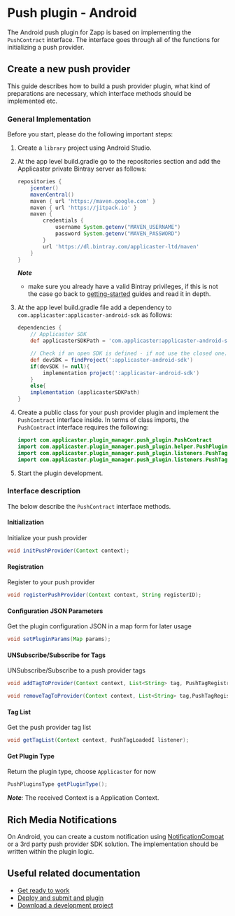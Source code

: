 # Push plugin - Android

The Android push plugin for Zapp is based on implementing the `PushContract` interface.
The interface goes through all of the functions for initializing a push provider.

## Create a new push provider

This guide describes how to build a push provider plugin, what kind of preparations are necessary, which interface methods should be implemented etc.

### General Implementation

Before you start, please do the following important steps:

1. Create a `library` project using Android Studio.
2. At the app level build.gradle go to the repositories section and add the Applicaster private Bintray server as follows:

    ```gradle
    repositories {
        jcenter()
        mavenCentral()
        maven { url 'https://maven.google.com' }
        maven { url 'https://jitpack.io' }
        maven {
            credentials {
                username System.getenv("MAVEN_USERNAME")
                password System.getenv("MAVEN_PASSWORD")
            }
            url 'https://dl.bintray.com/applicaster-ltd/maven'
        }
    }
    ```

    *__Note__*
    * make sure you already have a valid Bintray privileges, if this is not the case go back to [getting-started](/getting-started/zapp-plugins.html) guides and read it in depth.

3. At the app level build.gradle file add a dependency to `com.applicaster:applicaster-android-sdk` as follows:

    ```gradle
    dependencies {
        // Applicaster SDK
        def applicasterSDKPath = 'com.applicaster:applicaster-android-sdk:2.38.2'

        // Check if an open SDK is defined - if not use the closed one.
        def devSDK = findProject(':applicaster-android-sdk')
        if(devSDK != null){
            implementation project(':applicaster-android-sdk')
        }
        else{
        implementation (applicasterSDKPath)
    }
    ```

4. Create a public class for your push provider plugin and implement the `PushContract` interface inside. In terms of class imports, the `PushContract` interface requires the following:

    ```java
    import com.applicaster.plugin_manager.push_plugin.PushContract
    import com.applicaster.plugin_manager.push_plugin.helper.PushPluginsType
    import com.applicaster.plugin_manager.push_plugin.listeners.PushTagLoadedI
    import com.applicaster.plugin_manager.push_plugin.listeners.PushTagRegistrationI
    ```
5. Start the plugin development.

### Interface description

The below describe the `PushContract` interface methods.

#### Initialization

Initialize your push provider

```java
void initPushProvider(Context context);
```

#### Registration

Register to your push provider

```java
void registerPushProvider(Context context, String registerID);
```

#### Configuration JSON Parameters

Get the plugin configuration JSON in a map form for later usage

```java
void setPluginParams(Map params);
```

#### UNSubscribe/Subscribe for Tags

UNSubscribe/Subscribe to a push provider tags

```java
void addTagToProvider(Context context, List<String> tag, PushTagRegistrationI pushTagRegistrationListener);

void removeTagToProvider(Context context, List<String> tag,PushTagRegistrationI pushTagRegistrationListener);
```

#### Tag List

Get the push provider tag list

```java
void getTagList(Context context, PushTagLoadedI listener);
```

#### Get Plugin Type

Return the plugin type, choose `Applicaster` for now

```java
PushPluginsType getPluginType();
```

*__Note__:*
The received Context is a Application Context.

## Rich Media Notifications

On Android, you can create a custom notification using [NotificationCompat](https://developer.android.com/reference/android/support/v4/app/NotificationCompat) or a 3rd party push provider SDK solution. The implementation should be written within the plugin logic.

## Useful related documentation

* [Get ready to work](/dev-env/intro.html)
* [Deploy and submit and plugin](/getting-started/deploy-and-submit.html)
* [Download a development project](/getting-started/download-development-project.html)
